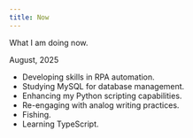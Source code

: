 ```yaml
---
title: Now
---
```


What I am doing now.

August, 2025

- Developing skills in RPA automation.
- Studying MySQL for database management.
- Enhancing my Python scripting capabilities.
- Re-engaging with analog writing practices.
- Fishing.
- Learning TypeScript.
